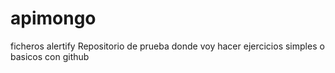 # apimongo
ficheros alertify
Repositorio de prueba donde voy hacer ejercicios simples o basicos con github
